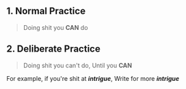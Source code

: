 ## 1. Normal Practice
>Doing shit you **CAN** do

## 2. Deliberate Practice
> Doing shit you can't do,
> Until you **CAN** 

For example, if you're shit at ***intrigue***, 
Write for more ***intrigue***